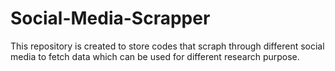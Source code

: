 # Social-Media-Scrapper
This repository is created to store codes that scraph through different social media to fetch data which can be used for different research purpose.
